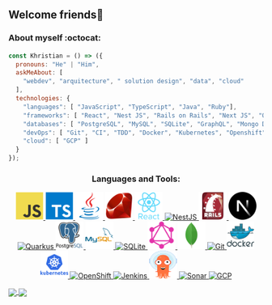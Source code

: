 ## Welcome friends👋

### About myself :octocat:
```javascript
const Khristian = () => ({
  pronouns: "He" | "Him",
  askMeAbout: [
    "webdev", "arquitecture", " solution design", "data", "cloud"
  ],
  technologies: {
    "languages": [ "JavaScript", "TypeScript", "Java", "Ruby"],
    "frameworks": [ "React", "Nest JS", "Rails on Rails", "Next JS", "Quarkus" ],
    "databases": [ "PostgreSQL", "MySQL", "SQLite", "GraphQL", "Mongo DB" ],
    "devOps": [ "Git", "CI", "TDD", "Docker", "Kubernetes", "Openshift", "Jenkins", "ArgoCD", "Sonar" ],
    "cloud": [ "GCP" ]
  }
});

```
<h3 align="center">Languages and Tools:</h3>
<p align="center">
  <!-- Languages -->
  <a href="https://developer.mozilla.org/en-US/docs/Web/JavaScript" target="_blank">
    <img src="https://raw.githubusercontent.com/devicons/devicon/master/icons/javascript/javascript-original.svg" alt="JavaScript" width="55" height="55"/>
  </a>
  <a href="https://www.typescriptlang.org/" target="_blank">
    <img src="https://raw.githubusercontent.com/devicons/devicon/master/icons/typescript/typescript-original.svg" alt="TypeScript" width="55" height="55"/>
  </a>
  <a href="https://www.java.com/" target="_blank">
    <img src="https://raw.githubusercontent.com/devicons/devicon/master/icons/java/java-original.svg" alt="Java" width="55" height="55"/>
  </a>
  <a href="https://www.ruby-lang.org/en/" target="_blank">
    <img src="https://raw.githubusercontent.com/devicons/devicon/master/icons/ruby/ruby-original.svg" alt="Ruby" width="55" height="55"/>
  </a>

  <!-- Frameworks -->
  <a href="https://reactjs.org/" target="_blank">
    <img src="https://raw.githubusercontent.com/devicons/devicon/master/icons/react/react-original-wordmark.svg" alt="React" width="55" height="55"/>
  </a>
  <a href="https://nestjs.com/" target="_blank">
    <img src="https://cdn.jsdelivr.net/gh/devicons/devicon@latest/icons/nestjs/nestjs-original.svg" alt="NestJS" width="55" height="55"/>
  </a>
  <a href="https://rubyonrails.org/" target="_blank">
    <img src="https://raw.githubusercontent.com/devicons/devicon/master/icons/rails/rails-original-wordmark.svg" alt="Rails" width="55" height="55"/>
  </a>
  <a href="https://nextjs.org/" target="_blank">
    <img src="https://raw.githubusercontent.com/devicons/devicon/master/icons/nextjs/nextjs-original.svg" alt="NextJS" width="55" height="55"/>
  </a>
  <a href="https://quarkus.io/" target="_blank">
    <img src="https://upload.wikimedia.org/wikipedia/commons/0/08/Quarkus_icon.svg" alt="Quarkus" width="55" height="55"/>
  </a>

  <!-- Databases -->
  <a href="https://www.postgresql.org/" target="_blank">
    <img src="https://raw.githubusercontent.com/devicons/devicon/master/icons/postgresql/postgresql-original-wordmark.svg" alt="PostgreSQL" width="55" height="55"/>
  </a>
  <a href="https://www.mysql.com/" target="_blank">
    <img src="https://raw.githubusercontent.com/devicons/devicon/master/icons/mysql/mysql-original-wordmark.svg" alt="MySQL" width="55" height="55"/>
  </a>
  <a href="https://www.sqlite.org/" target="_blank">
    <img src="https://www.vectorlogo.zone/logos/sqlite/sqlite-icon.svg" alt="SQLite" width="55" height="55"/>
  </a>
  <a href="https://graphql.org/" target="_blank">
    <img src="https://raw.githubusercontent.com/devicons/devicon/master/icons/graphql/graphql-plain.svg" alt="GraphQL" width="55" height="55"/>
  </a>
  <a href="https://www.mongodb.com/" target="_blank">
    <img src="https://raw.githubusercontent.com/devicons/devicon/master/icons/mongodb/mongodb-original.svg" alt="MongoDB" width="55" height="55"/>
  </a>

  <!-- DevOps -->
  <a href="https://git-scm.com/" target="_blank">
    <img src="https://www.vectorlogo.zone/logos/git-scm/git-scm-icon.svg" alt="Git" width="55" height="55"/>
  </a>
  <a href="https://www.docker.com/" target="_blank">
    <img src="https://raw.githubusercontent.com/devicons/devicon/master/icons/docker/docker-original-wordmark.svg" alt="Docker" width="55" height="55"/>
  </a>
  <a href="https://kubernetes.io/" target="_blank">
    <img src="https://raw.githubusercontent.com/devicons/devicon/master/icons/kubernetes/kubernetes-plain-wordmark.svg" alt="Kubernetes" width="55" height="55"/>
  </a>
  <a href="https://www.redhat.com/en/technologies/cloud-computing/openshift" target="_blank">
    <img src="https://www.vectorlogo.zone/logos/openshift/openshift-icon.svg" alt="OpenShift" width="55" height="55"/>
  </a>
  <a href="https://www.jenkins.io/" target="_blank">
    <img src="https://www.vectorlogo.zone/logos/jenkins/jenkins-icon.svg" alt="Jenkins" width="55" height="55"/>
  </a>
  <a href="https://argoproj.github.io/cd/" target="_blank">
    <img src="https://raw.githubusercontent.com/cncf/artwork/master/projects/argo/icon/color/argo-icon-color.svg" alt="ArgoCD" width="55" height="55"/>
  </a>
  <a href="https://www.sonarsource.com/" target="_blank">
    <img src="https://www.vectorlogo.zone/logos/sonarsource/sonarsource-icon.svg" alt="Sonar" width="55" height="55"/>
  </a>

  <!-- Cloud -->
  <a href="https://cloud.google.com/" target="_blank">
    <img src="https://www.vectorlogo.zone/logos/google_cloud/google_cloud-icon.svg" alt="GCP" width="55" height="55"/>
  </a>
</p>



<p>
<a href="(https://github.com/anuraghazra/github-readme-stats)">
  <img align="center" height="137px" src="https://github-readme-stats.vercel.app/api?username=karmaester&show_icons=true&bg_color=fbfaf9&hide_title=true&hide_border=true&line_height=21" style="max-width:100%;"  />
  <img align="center" height="137px" src="https://github-readme-stats.vercel.app/api/top-langs/?username=karmaester&layout=compact&bg_color=fbfaf9&hide_title=true&hide_border=true&" style="max-width:100%;"  />
</a>
 </p>
